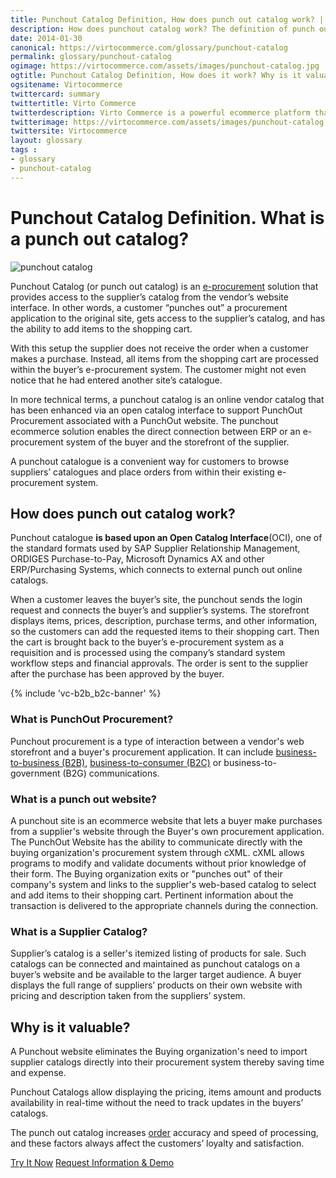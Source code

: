 ```yaml
---
title: Punchout Catalog Definition, How does punch out catalog work? | Glossary Virto Commerce.
description: How does punchout catalog work? The definition of punch out catalog. 
date: 2014-01-30
canonical: https://virtocommerce.com/glossary/punchout-catalog
permalink: glossary/punchout-catalog
ogimage: https://virtocommerce.com/assets/images/punchout-catalog.jpg
ogtitle: Punchout Catalog Definition, How does it work? Why is it valuable? | Glossary Virto Commerce.
ogsitename: Virtocommerce
twittercard: summary
twittertitle: Virto Commerce
twitterdescription: Virto Commerce is a powerful ecommerce platform that includes everything you need to create an online store and sell online. Try it free with Free Community License
twitterimage: https://virtocommerce.com/assets/images/punchout-catalog.jpg
twittersite: Virtocommerce
layout: glossary
tags : 
- glossary
- punchout-catalog
---
```

<div class="business-cnt">
	<div class="head __cart">
		<h1 class="title">Punchout Catalog Definition. What is a punch out catalog?</h1>
	</div>
    <div class="col-w">
        <div class="col __col-30 text" style="padding-right: 20px;">
            <img alt="punchout catalog" src="assets/images/punchout-catalog.jpg" />
        </div>
        <div class="col __col-70 text">
            <p>Punchout Catalog (or punch out catalog) is an <a href="{{ '/glossary/e-procurement-software' | absolute_url }}">e-procurement</a> solution that provides access to the supplier’s catalog from the vendor’s website interface. In other words, a customer “punches out” a procurement application to the original site, gets access to the supplier’s catalog, and has the ability to add items to  the shopping cart.</p>
            <p>With this setup the supplier does not receive the order when a customer makes a purchase. Instead, all items from the shopping cart are processed within the buyer’s e-procurement system. The customer  might not even notice that he had entered another site’s catalogue.</p>
        </div>
    </div>
    <div class="text">
        <p>In more technical terms, a punchout catalog is an online vendor catalog that has been enhanced via an open catalog interface to support PunchOut Procurement associated with a PunchOut website. The punchout ecommerce solution enables the direct connection between ERP or an e-procurement system of the buyer and the storefront of the supplier.</p>
        <p>A punchout catalogue is a convenient way for customers to browse suppliers’ catalogues and place orders from within their existing e-procurement system.</p>
	    <h2 class="sub-title">How does punch out catalog work?</h2>
	    <p>Punchout catalogue <strong>is based upon an Open Catalog Interface</strong>(OCI), one of the standard formats used by SAP Supplier Relationship Management, ORDIGES Purchase-to-Pay, Microsoft Dynamics AX and other ERP/Purchasing Systems, which connects to external punch out online catalogs.</p>
        <p>When a customer leaves the buyer’s site, the punchout sends the login request and connects the buyer’s and supplier’s systems. The storefront displays items, prices, description, purchase terms, and other information, so the customers can add the requested items to their shopping cart. Then the cart is brought back to the buyer’s e-procurement system as a requisition and is processed using the company’s standard system workflow steps and financial approvals. The order is sent to the supplier after the purchase has been approved by the buyer.</p>
        {% include 'vc-b2b_b2c-banner' %}
        <h3 class="sub-title">What is PunchOut Procurement?</h3>
	    <p>Punchout procurement is a type of interaction between a vendor's web storefront and a buyer's procurement application. It can include <a href="{{ '/glossary/what-is-b2b-ecommerce' | absolute_url }}">business-to-business (B2B)</a>, <a href="{{ '/glossary/what-is-b2c-ecommerce' | absolute_url }}">business-to-consumer (B2C)</a> or business-to-government (B2G) communications.</p>
	    <h3 class="sub-title">What is a punch out website?</h3>
	    <p>A punchout site is an ecommerce website that lets a buyer make purchases from a supplier's website  through the Buyer's own procurement application. The PunchOut Website has the ability to communicate directly with the buying organization's procurement system through cXML. cXML allows programs to modify and validate documents without prior knowledge of their form. The Buying organization exits or "punches out" of their company's system and links to the supplier's web-based catalog to select and add items to their shopping cart. Pertinent information about the transaction is delivered to the appropriate channels during the connection.</p>
	    <h3 class="sub-title">What is a Supplier Catalog?</h3>
	    <p>Supplier’s catalog is a seller's itemized listing of products for sale. Such catalogs can be connected and maintained as punchout catalogs on a buyer’s website and be available to the larger target audience. A buyer displays the full range of suppliers’ products on their own website with pricing and description taken from the suppliers’ system.</p>
	    <h2 class="sub-title">Why is it valuable?</h2>
	    <p>A Punchout website eliminates the Buying organization's need to import supplier catalogs directly into their procurement system thereby saving time and expense.</p>
        <p>Punchout Catalogs allow displaying the pricing, items amount and products availability in real-time without the need to track updates in the buyers’ catalogs.</p>
        <p>The punch out catalog increases <a href="{{ '/order-management-software' | absolute_url }}">order</a> accuracy and speed of processing, and these factors always affect the customers’ loyalty and satisfaction.</p>
    </div>
	<div class="buttons">
		<a class="button fill" href="/try-now">Try It Now</a>
		<a class="button fill" href="/contact-us">Request Information & Demo</a>
	</div>
</div>
